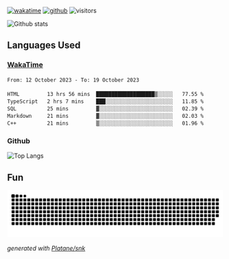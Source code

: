 [![wakatime](https://wakatime.com/badge/user/82c377cd-a54c-404c-b7df-177b313ca539.svg)](https://wakatime.com/@82c377cd-a54c-404c-b7df-177b313ca539)
[![github](https://img.shields.io/github/followers/xinthose?logo=github&style=plastic)](https://github.com/alanhamlett?tab=followers)
![visitors](https://visitor-badge.glitch.me/badge?page_id=xinthose&left_color=green&right_color=red)

![Github stats](https://github-readme-stats.vercel.app/api?username=xinthose&show_icons=true&theme=radical&count_private=true)

## Languages Used

### [WakaTime](https://wakatime.com/)
<!--START_SECTION:waka-->

```txt
From: 12 October 2023 - To: 19 October 2023

HTML         13 hrs 56 mins  ███████████████████▒░░░░░   77.55 %
TypeScript   2 hrs 7 mins    ███░░░░░░░░░░░░░░░░░░░░░░   11.85 %
SQL          25 mins         ▓░░░░░░░░░░░░░░░░░░░░░░░░   02.39 %
Markdown     21 mins         ▓░░░░░░░░░░░░░░░░░░░░░░░░   02.03 %
C++          21 mins         ▒░░░░░░░░░░░░░░░░░░░░░░░░   01.96 %
```

<!--END_SECTION:waka-->

### Github

![Top Langs](https://github-readme-stats.vercel.app/api/top-langs/?username=xinthose)

## Fun
![github contribution grid snake animation](https://raw.githubusercontent.com/xinthose/xinthose/output/github-contribution-grid-snake.svg)

_generated with [Platane/snk](https://github.com/Platane/snk)_
